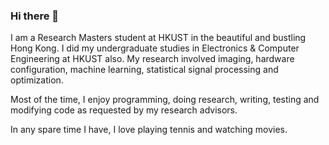 ### Hi there 👋

I am a Research Masters student at HKUST in the beautiful and bustling Hong Kong. I did my undergraduate studies in Electronics & Computer Engineering at HKUST also. My research involved imaging, hardware configuration, machine learning, statistical signal processing and optimization.

Most of the time, I enjoy programming, doing research, writing, testing and modifying code as requested by my research advisors.

In any spare time I have, I love playing tennis and watching movies.

<!--
**pranovic24/pranovic24** is a ✨ _special_ ✨ repository because its `README.md` (this file) appears on your GitHub profile.

Here are some ideas to get you started:

- 🔭 I’m currently working on ...
- 🌱 I’m currently learning ...
- 👯 I’m looking to collaborate on ...
- 🤔 I’m looking for help with ...
- 💬 Ask me about ...
- 📫 How to reach me: ...
- 😄 Pronouns: ...
- ⚡ Fun fact: ...
-->

